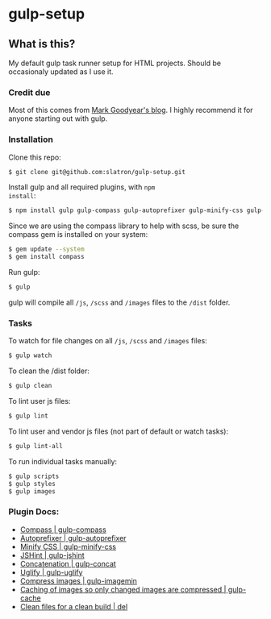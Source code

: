 # gulp-setup

## What is this?

My default gulp task runner setup for HTML projects. Should be occasionaly updated as I use it.

### Credit due

Most of this comes from [Mark Goodyear's blog](http://markgoodyear.com/2014/01/getting-started-with-gulp/). I highly recommend it for anyone starting out with gulp.

### Installation

Clone this repo:

```sh
$ git clone git@github.com:slatron/gulp-setup.git
```

Install gulp and all required plugins, with <code>npm install</code>:

```sh
$ npm install gulp gulp-compass gulp-autoprefixer gulp-minify-css gulp-jshint gulp-concat gulp-uglify gulp-imagemin gulp-notify gulp-rename gulp-livereload gulp-cache del --save-dev
```

Since we are using the compass library to help with scss, be sure the compass gem is installed on your system:

```sh
$ gem update --system
$ gem install compass
```

Run gulp:

```sh
$ gulp
```

gulp will compile all <code>/js</code>, <code>/scss</code> and <code>/images</code> files to the <code>/dist</code> folder.

### Tasks

To watch for file changes on all <code>/js</code>, <code>/scss</code> and <code>/images</code> files:

```sh
$ gulp watch
```

To clean the /dist folder:

```sh
$ gulp clean
```

To lint user js files:

```sh
$ gulp lint
```

To lint user and vendor js files (not part of default or watch tasks):

```sh
$ gulp lint-all
```

To run individual tasks manually:

```sh
$ gulp scripts
$ gulp styles
$ gulp images
```

### Plugin Docs:

- [Compass | gulp-compass](https://github.com/appleboy/gulp-compass)
- [Autoprefixer | gulp-autoprefixer](https://github.com/Metrime/gulp-autoprefixer)
- [Minify CSS | gulp-minify-css](https://github.com/jonathanepollack/gulp-minify-css)
- [JSHint | gulp-jshint](https://github.com/wearefractal/gulp-jshint)
- [Concatenation | gulp-concat](https://github.com/wearefractal/gulp-concat)
- [Uglify | gulp-uglify](https://github.com/terinjokes/gulp-uglify)
- [Compress images | gulp-imagemin](https://github.com/sindresorhus/gulp-imagemin)
- [Caching of images so only changed images are compressed | gulp-cache](https://github.com/jgable/gulp-cache)
- [Clean files for a clean build | del](https://www.npmjs.org/package/del)

